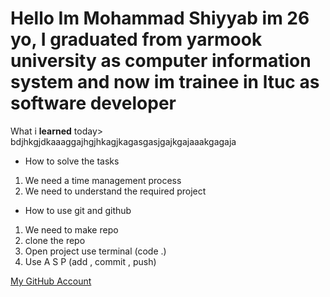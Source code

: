 # Hello Im Mohammad Shiyyab im 26 yo, I graduated from yarmook university as computer information system and now im trainee in ltuc as software developer

What i **learned** today>
bdjhkgjdkaaaggajhgjhkagjkagasgasjgajkgajaaakgagaja
- How to solve the tasks
1. We need a time management process
2. We need to understand the required project
- How to use git and github
1. We need to make repo
2. clone the repo
3. Open project use terminal (code .)
4. Use A S P (add , commit , push)

[My GitHub Account](https://github.com/Mohammad-Shiyyab)



